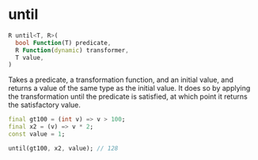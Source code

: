 # until

```dart
R until<T, R>(
  bool Function(T) predicate,
  R Function(dynamic) transformer,
  T value,
)
```

Takes a predicate, a transformation function, and an initial value, and returns a value of the same type as the initial value. It does so by applying the transformation until the predicate is satisfied, at which point it returns the satisfactory value.

```dart
final gt100 = (int v) => v > 100;
final x2 = (v) => v * 2;
const value = 1;

until(gt100, x2, value); // 128
```

